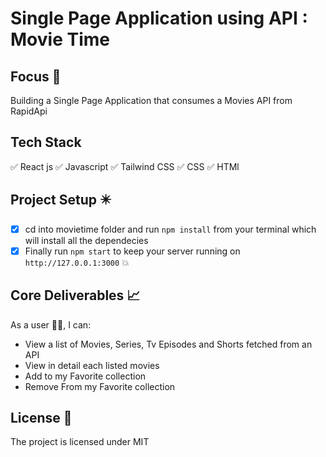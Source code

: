 # Single Page Application using API : Movie Time

## Focus 🎯
Building a Single Page Application that consumes a Movies API from RapidApi

## Tech Stack
✅ React js 
✅ Javascript
✅ Tailwind CSS
✅ CSS
✅ HTMl

## Project Setup ✴️
- [x] cd into movietime folder and run `npm install` from your terminal which will install all the dependecies
- [x] Finally run `npm start` to keep your server running on `http://127.0.0.1:3000` :boom:

## Core Deliverables 📈

As a user 👨‍💻, I can:

- View a list of Movies, Series, Tv Episodes and Shorts  fetched  from an API
- View in detail each listed movies
- Add to my Favorite collection
- Remove From my Favorite collection

## License 📄

The project is licensed under MIT